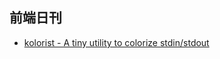 ## 前端日刊

* [kolorist - A tiny utility to colorize stdin/stdout](https://github.com/marvinhagemeister/kolorist#readme)

